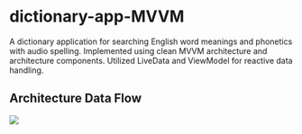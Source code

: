 # dictionary-app-MVVM
A dictionary application for searching English word meanings and phonetics with audio spelling. Implemented using clean MVVM architecture and architecture components. Utilized LiveData and ViewModel for reactive data handling.

## Architecture Data Flow
[![](https://mermaid.ink/img/pako:eNptUcGKwjAQ_ZUwUAqL3YPHHARhLx4EWcGL8RCaYXfQJiVOK6X0302T1SjsnN689_KYzIxQO4MgoShGssRSjCX_YoOlLI3253KaikLZK2vGL9I_XjdVv1RWhFrXTD3xIKpqJQ6Et22IuiTt2UbxG1t3JXZ--E995CQte99zhbLJEGd5tY2Jnyuj48cphe82mQxNJC3yzflzFv6IIL7AlTAURnNW-0G39Gmwf75IYIIFNOgbTSasMM6hIK5PgQxw3qACZWef7tjtB1uDZN_hArrW5J0-SDTzl7bpJPEy0x1oWoLt?type=png)](https://mermaid.live/edit#pako:eNptUcGKwjAQ_ZUwUAqL3YPHHARhLx4EWcGL8RCaYXfQJiVOK6X0302T1SjsnN689_KYzIxQO4MgoShGssRSjCX_YoOlLI3253KaikLZK2vGL9I_XjdVv1RWhFrXTD3xIKpqJQ6Et22IuiTt2UbxG1t3JXZ--E995CQte99zhbLJEGd5tY2Jnyuj48cphe82mQxNJC3yzflzFv6IIL7AlTAURnNW-0G39Gmwf75IYIIFNOgbTSasMM6hIK5PgQxw3qACZWef7tjtB1uDZN_hArrW5J0-SDTzl7bpJPEy0x1oWoLt)
